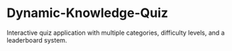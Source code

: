# Dynamic-Knowledge-Quiz
Interactive quiz application with multiple categories, difficulty levels, and a leaderboard system.
